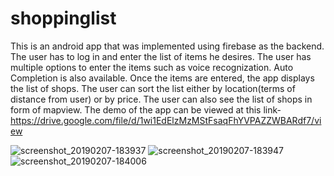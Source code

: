 # shoppinglist
This is an android app that was implemented using firebase as the backend. The user has to log in and enter the list of items he desires. The user has multiple options to enter the items such as voice recognization. Auto Completion is also available. Once the items are entered, the app displays the list of shops. The user can sort the list either by location(terms of distance from user) or by price. The user can also see the list of shops in form of mapview. 
The demo of the app can be viewed at this link-
https://drive.google.com/file/d/1wi1EdElzMzMStFsaqFhYVPAZZWBARdf7/view

![screenshot_20190207-183937](https://user-images.githubusercontent.com/26774442/52431227-1b581180-2b08-11e9-9b5e-ecdcbe5016db.jpg)
![screenshot_20190207-183947](https://user-images.githubusercontent.com/26774442/52431228-1b581180-2b08-11e9-9e92-10a27460804f.jpg)
![screenshot_20190207-184006](https://user-images.githubusercontent.com/26774442/52431229-1b581180-2b08-11e9-9d4a-335846559f02.jpg)
